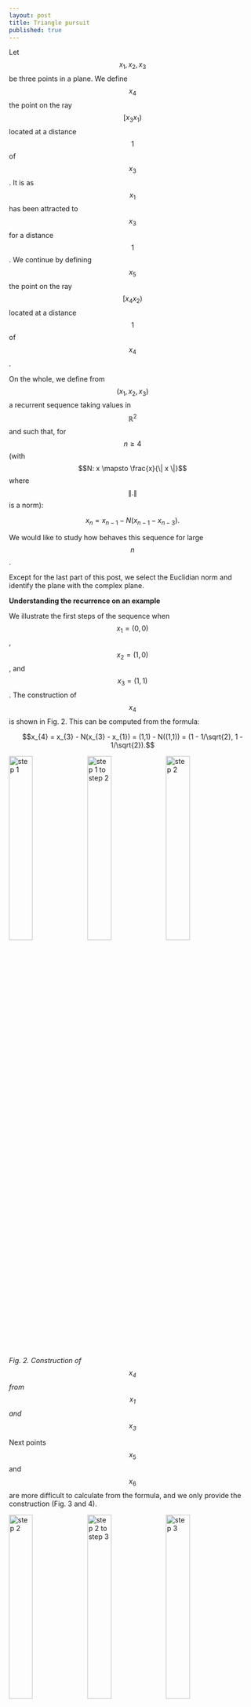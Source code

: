 ```yaml
---
layout: post
title: Triangle pursuit
published: true
---
```

<script src="https://cdn.mathjax.org/mathjax/latest/MathJax.js?config=TeX-AMS-MML_HTMLorMML" type="text/javascript"></script>
Let $$x_1, x_2, x_3$$ be three points in a plane.
We define $$x_4$$ the point on the ray $$[x_3 x_1)$$ located at a distance $$1$$ of $$x_3$$.
It is as $$x_1$$ has been attracted to $$x_3$$ for a distance $$1$$.
We continue by defining $$x_5$$ the point on the ray $$[x_4 x_2)$$ located at a distance $$1$$ of $$x_4$$.

On the whole, we define from $$(x_1, x_2, x_3)$$ a recurrent sequence taking values in $$\mathbb{R}^2$$
and such that, for $$n \geq 4$$ (with $$N: x \mapsto \frac{x}{\| x \|}$$ where $$ \|.\|$$ is a norm):

$$x_{n} = x_{n-1} - N(x_{n-1} - x_{n-3}).$$

We would like to study how behaves this sequence for large $$n$$.


Except for the last part of this post, 
we select the Euclidian norm and identify the plane with the complex plane.

**Understanding the recurrence on an example**

We illustrate the first steps of the sequence when $$x_1=(0,0)$$, $$x_2=(1,0)$$, and $$x_3=(1,1)$$.
The construction of $$x_4$$ is shown in Fig. 2.
This can be computed from the formula:

$$x_{4} = x_{3} - N(x_{3} - x_{1}) = (1,1) - N((1,1)) = (1 - 1/\sqrt{2}, 1 - 1/\sqrt{2}).$$

<img src="../images/2017-6-11-Triangle-pursuit/intro_images/1.png" alt="step 1" width="31%"/>
<img src="../images/2017-6-11-Triangle-pursuit/intro_images/1_begin.png" alt="step 1 to step 2" width="31%"/>
<img src="../images/2017-6-11-Triangle-pursuit/intro_images/1_end.png" alt="step 2" width="31%"/>

*Fig. 2. Construction of $$x_4$$ from $$x_1$$ and $$x_3$$*

Next points $$x_5$$ and $$x_6$$ are more difficult to calculate from the formula, and we only provide the construction (Fig. 3 and 4).

<img src="../images/2017-6-11-Triangle-pursuit/intro_images/2.png" alt="step 2" width="31%"/>
<img src="../images/2017-6-11-Triangle-pursuit/intro_images/2_begin.png" alt="step 2 to step 3" width="31%"/>
<img src="../images/2017-6-11-Triangle-pursuit/intro_images/2_end.png" alt="step 3" width="31%"/>

*Fig. 3. Construction of $$x_5$$ from $$x_2$$ and $$x_4$$*

<img src="../images/2017-6-11-Triangle-pursuit/intro_images/3.png" alt="step 3" width="31%"/>
<img src="../images/2017-6-11-Triangle-pursuit/intro_images/3_begin.png" alt="step 3 to step 4" width="31%"/>
<img src="../images/2017-6-11-Triangle-pursuit/intro_images/3_end.png" alt="step 4" width="31%"/>

*Fig. 4. Construction of $$x_6$$ from $$x_3$$ and $$x_5$$*

After some steps, we obtain $$3$$ adherent points forming an equilateral triangle.
Initial and final steps are shown in Fig. 5.

<center>
<img src="../images/2017-6-11-Triangle-pursuit/intro_images/1.png" alt="step 1"/>
<img src="../images/2017-6-11-Triangle-pursuit/intro_images/14.png" alt="step 14"/>
</center>

*Fig. 5. Initial and final steps*

Note that the sequence may be undefined for some initial triplets (for example when $$x_1 = x_2 = x_3$$).

**Reducing dimension of the problem**
 
Each triplet contains $$6$$ real parameters. We will show that we can reduce the *triangle pursuit* problem to $$1$$ parameter without loss of generality. Explicitly, our final parameter will be $$t \in (0, 2 \pi) \setminus \lbrace \pi \rbrace$$, related with triplet $$(x_1, x_2, x_3) = (0, 1, e^{it})$$.

***Applying rotation and translation***

Suppose that $$(x_n)_n$$ is well-defined from triplet $$(x_1, x_2, x_3)$$.
Let $$\theta \in [0, 2 \pi)$$ and $$b \in \mathbb{C}$$.
Let for $$k \in \lbrace 1, 2, 3 \rbrace$$:
$$x'_k := e^{-i \theta} (x_k - b).$$

Then, for $$k \in \lbrace 1, 2, 3 \rbrace$$, $$x_k = e^{i  \theta} x'_k + b.$$
We rewrite $$x_4$$ as follows:

$$x_4 = x_3 - N(x_3 - x_1) = e^{i  \theta} x'_3 + b - N(e^{i  \theta} x'_3 - e^{i  \theta} x'_1).$$

Because $$N(.)$$ is defined with the Euclidian norm, we obtain:

$$x_4 = e^{i  \theta} x'_3 + b - e^{i  \theta} N( x'_3 - x'_1)
= e^{i  \theta} \left(x'_3 - N( x'_3 - x'_1) \right) + b.$$

Since $$x_4$$ exists, $$x'_3 - N( x'_3 - x'_1)$$ exists and we define:
$$x'_4 := x'_3 - N( x'_3 - x'_1).$$

We can continue and define $$(x'_n)$$ such that for all $$n$$:
$$x'_n := e^{i \theta} x'_n + b.$$

***From 6 to 3 parameters***

Suppose as before that $$(x_n)_n$$ is well-defined from triplet $$(x_1, x_2, x_3)$$.

Rotation and translation have released $$3$$ degree of freedom. 
In this paragraph, we select $$\theta$$ and $$b$$ to obtain a triplet $$(x'_1, x'_2, x'_3)$$
verifying those $$3$$ conditions:

$$x'_1 \text{ on the ray } ]x'_3 0)~~~;~~~x'_2 \in \mathbb{R}^{+}~~~;~~~\| x'_3 \| = 1.$$

Positions of $$x'_1, x'_2, x'_3$$ are illustrated in Fig. 6.

<center><img src="../images/2017-6-11-Triangle-pursuit/three_params/three_param_500.png" alt="positions of x'1 x'2 and x'3 after transformation"/></center>

*Fig. 6. Typical positions of $$x'_1, x'_2$$ and $$x'_3$$ after transformation*

Calculations are tedious, so you can skip them at first reading.

First, we have $$x_3 \neq x_1$$, otherwise $$x_4$$ cannot be defined.
Then, we let:

$$s:= \text{Arg}(x_3 - x_1) \in [0, 2 \pi),$$

$$r:= 1 - \| x_3 - x_1 \| \in (-\infty, 1),$$

$$A \geq 0 \text{ and } t \in [0, 2 \pi) \text{ such that } A e^{-it} := 1 + (x_2 - x_3)e^{-is}.$$

We select:

$$\theta := s - t,$$

$$b:= x_3 - e^{is}.$$

We compute $$x'_1, x'_2, x'_3$$:

$$x'_1 = e^{-i \theta}(x_1 - b) = e^{-i s}e^{i t}(x_1 - x_3 + e^{is}) = e^{-i s}e^{i t}(-(1-r) e^{is} + e^{is}) = r e^{it}.$$

$$x'_2 = e^{-i \theta}(x_2 - b) = e^{-is}e^{it}(x_2 - x_3) + e^{it} = e^{it} (1 + (x_2 - x_3) e^{-is}) =  A.$$

$$x'_3 = e^{-i \theta}(x_3 - b) = e^{-is}e^{it}e^{is} = e^{it}.$$
 
$$x'_1, x'_2, x'_3$$ verify the $$3$$ conditions, so the conclusion.

**From 3 to 1 parameters**

We consider $$(x'_1, x'_2, x'_3)$$ as is the last paragraph.

From the recurrence relation, we obtain: $$x'_4 = 0$$ regardless of $$r$$.
The term $$x'_1$$ is not used for subsequent terms, so we can let $$r = 0$$
and consider $$(x''_1, x''_2, x''_3) = (0, x'_2, x'_3).$$

Then, we observe that $$A \neq 0$$, otherwise $$x''_5$$ cannot be defined.
From the recurrence relation, we obtain: $$x''_5 = 0$$ regardless of remaining $$A$$.
The term $$x''_2$$ is not used for subsequent terms, so we can let $$A = 1$$
and consider $$(x'''_1, x'''_2, x'''_3) = (0, 1, e^{it}).$$

This construction is illustrated in Fig. 7.
 
<img src="../images/2017-6-11-Triangle-pursuit/three_params/three_param_300.png" alt="Three parameters" width="31%"/>
<img src="../images/2017-6-11-Triangle-pursuit/three_params/two_param_300.png" alt="Two parameters" width="31%"/>
<img src="../images/2017-6-11-Triangle-pursuit/three_params/one_param_300.png" alt="One parameter" width="31%"/>

*Fig. 7. From $$3$$ parameters to $$1$$ parameter*
 
We have reduced the problem to $$1$$ dimension without loss of generality.
We observe that parameters $$t = 0 \text{ mod } \pi$$ are impossible. 
We are now interested to understand the behavior of the sequence as a function of $$t$$.

**First terms of the sequence**

Let $$t \in (0, 2 \pi) \setminus \lbrace \pi \rbrace$$ and $$(x_1, x_2, x_3) := (0, 1, e^{it})$$.

We separate the recurrence relation into 2 steps, for $$n \geq 4$$:

$$w_n := \frac{1}{\| x_{n-1} - x_{n-3} \|}, \text{ and}$$

$$x_n = (1- w_n) x_{n-1} + w_n x_{n-3}.$$

First terms are easy:

$$w_4 = 1,$$

$$x_4 = 0.$$

$$w_5 = 1,$$

$$x_5 = 1.$$

After that, it is more and more complex. The following formulas are true with $$t \in (0, \pi)$$ (additional care is needed outside).

We let $$a := \sin(t/2)$$, $$a' := \cos(t/2)$$, and get:
$$w_6 = \frac{1}{2a},~~~ \text{Re}(x_6) = 1 - a,~~~ \text{Im}(x_6) = a'.$$

We let $$b := \cos(\frac{t+\pi}{4})$$, $$b' := \sin(\frac{t+\pi}{4})$$, and get:
$$w_7 = \frac{1}{2b},~~~ \text{Re}(x_7) = (2b - 1)b,~~~ \text{Im}(x_7) = (2b - 1)b'.$$

We let $$c := \sin(\frac{t+\pi}{8})$$, and get:
$$w_8 = \frac{1}{2c}.$$

Functions with long period are appearing, all shaped with absolute values everywhere. Maybe some Fourier wizard can help.

TODO: illustration of the first steps

**Illustration with other norms**
 
TODO: Illustrations
Continue here

Remember to add illustration like that

<img src="../images/2017-6-11-Triangle-pursuit/illustration/rot_onenorm.png" alt="Illustration. Adherent points of rotated triangles, when norm one is used"/>

*Fig. 1. Illustration explained later in this post*


TODO: add introduction pictures.

**References**

TODO.
